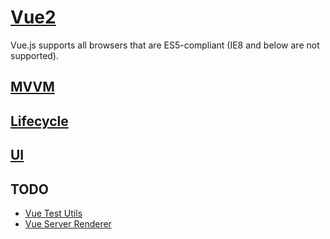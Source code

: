 # [Vue2](https://v2.vuejs.org/)

Vue.js supports all browsers that are ES5-compliant (IE8 and below are not supported).


## [MVVM](./mvc-mvp-mvvm)

## [Lifecycle](./lifecycle)

## [UI](./ui)

## TODO

* [Vue Test Utils](https://vue-test-utils.vuejs.org/)
* [Vue Server Renderer](https://ssr.vuejs.org/)

